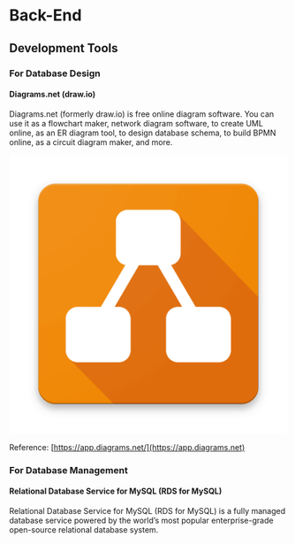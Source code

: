 # Back-End

## Development Tools

### For Database Design

#### Diagrams.net (draw.io)

Diagrams.net (formerly draw.io) is free online diagram software. You can use it as a flowchart maker, network diagram software, to create UML online, as an ER diagram tool, to design database schema, to build BPMN online, as a circuit diagram maker, and more.

![Diagrams.net (draw.io)](<../../../.gitbook/assets/image (12) (1) (1) (1).png>)

Reference:  [https://app.diagrams.net/](https://app.diagrams.net)

### For Database Management

#### Relational Database Service for MySQL (RDS for MySQL)

Relational Database Service for MySQL (RDS for MySQL) is a fully managed database service powered by the world’s most popular enterprise-grade open-source relational database system.

